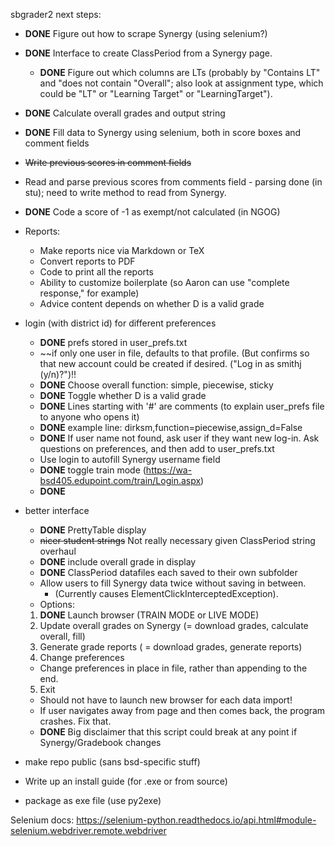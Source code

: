 sbgrader2 next steps:

* **DONE** Figure out how to scrape Synergy (using selenium?)
* **DONE** Interface to create ClassPeriod from a Synergy page.
  * **DONE** Figure out which columns are LTs (probably by "Contains LT" and "does not contain "Overall"; also look at assignment type, which could be "LT" or "Learning Target" or "LearningTarget").
* **DONE** Calculate overall grades and output string
* **DONE** Fill data to Synergy using selenium, both in score boxes and comment fields
* ~~Write previous scores in comment fields~~
* Read and parse previous scores from comments field - parsing done (in stu); need to write method to read from Synergy.
* **DONE** Code a score of -1 as exempt/not calculated (in NGOG)

* Reports:
  * Make reports nice via Markdown or TeX
  * Convert reports to PDF
  * Code to print all the reports
  * Ability to customize boilerplate (so Aaron can use "complete response," for example)
  * Advice content depends on whether D is a valid grade

* login (with district id) for different preferences
  * **DONE** prefs stored in user_prefs.txt
  * ~~if only one user in file, defaults to that profile. (But confirms so that new account could be created if desired. ("Log in as smithj (y/n)?")!!
  * **DONE** Choose overall function: simple, piecewise, sticky
  * **DONE** Toggle whether D is a valid grade
  * **DONE** Lines starting with '#' are comments (to explain user_prefs file to anyone who opens it)
  * **DONE** example line: dirksm,function=piecewise,assign_d=False
  * **DONE** If user name not found, ask user if they want new log-in. Ask questions on preferences, and then add to user_prefs.txt
  * Use login to autofill Synergy username field
  * **DONE** toggle train mode (https://wa-bsd405.edupoint.com/train/Login.aspx)
  * **DONE**

* better interface
  * **DONE** PrettyTable display
  * ~~nicer student strings~~ Not really necessary given ClassPeriod string overhaul
  * **DONE** include overall grade in display
  * **DONE** ClassPeriod datafiles each saved to their own subfolder
  * Allow users to fill Synergy data twice without saving in between.
    * (Currently causes ElementClickInterceptedException).
  * Options:
   1. **DONE** Launch browser (TRAIN MODE or LIVE MODE)
   2. Update overall grades on Synergy (= download grades, calculate overall, fill)
   3. Generate grade reports ( = download grades, generate reports)
   4. Change preferences
     + Change preferences in place in file, rather than appending to the end.
   5. Exit
  * Should not have to launch new browser for each data import!
  * If user navigates away from page and then comes back, the program crashes. Fix that.
  * **DONE** Big disclaimer that this script could break at any point if Synergy/Gradebook changes

* make repo public (sans bsd-specific stuff)

* Write up an install guide (for .exe or from source)
* package as exe file (use py2exe)

Selenium docs:
https://selenium-python.readthedocs.io/api.html#module-selenium.webdriver.remote.webdriver